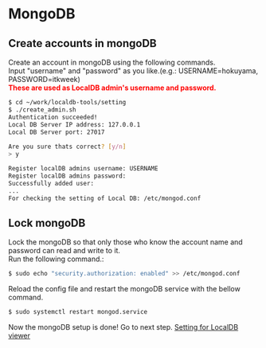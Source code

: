 # MongoDB

## Create accounts in mongoDB
Create an account in mongoDB using the following commands.<br>
Input "username" and "password" as you like.(e.g.: USERNAME=hokuyama, PASSWORD=itkweek)<br>
<span style="color: red; ">**These are used as LocalDB admin's username and password.**</span>

```bash
$ cd ~/work/localdb-tools/setting
$ ./create_admin.sh
Authentication succeeded!
Local DB Server IP address: 127.0.0.1
Local DB Server port: 27017
 
Are you sure thats correct? [y/n]
> y

Register localDB admins username: USERNAME
Register localDB admins password: 
Successfully added user:
...
For checking the setting of Local DB: /etc/mongod.conf
```

## Lock mongoDB
Lock the mongoDB so that only those who know the account name and password can read and write to it.<br>
Run the following command.:
```bash
$ sudo echo "security.authorization: enabled" >> /etc/mongod.conf
```
Reload the config file and restart the mongoDB service with the bellow command.
```bash
$ sudo systemctl restart mongod.service
```
Now the mongoDB setup is done! Go to next step.
[Setting for LocalDB viewer](database_demonstration_viewer.md)<br>

